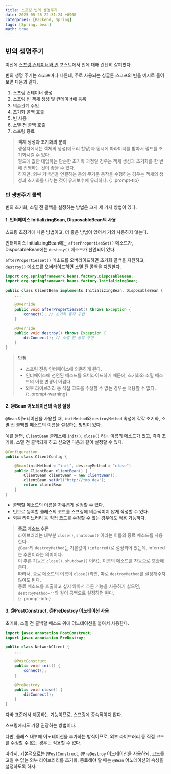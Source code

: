 ```yaml
---
title: 스프링 빈의 생명주기
date: 2025-05-28 22:31:24 +0900
categories: [Backend, Spring]
tags: [Spring, bean]
math: true
---
```


## **빈의 생명주기**
이전에 [스프링 컨테이너와 빈](/posts/spring-container) 포스트에서 빈에 대해 간단히 살펴봤다.  

빈의 생명 주기는 스코프마다 다른데, 주로 사용되는 싱글톤 스코프의 빈을 예시로 들어보면 다음과 같다.  

1) 스프링 컨테이너 생성  
2) 스프링 빈 객체 생성 및 컨테이너에 등록  
3) 의존관계 주입  
4) 초기화 콜백 호출  
5) 빈 사용  
6) 소멸 전 콜백 호출  
7) 스프링 종료  

> **객체 생성과 초기화의 분리**  
> 생성자에서는 객체의 생성(메모리 할당)과 동시에 파라미터를 받아서 필드를 초기화시킬 수 있다.  
> 필드에 값만 대입하는 단순한 초기화 과정일 경우는 객체 생성과 초기화를 한 번에 진행하는 것이 좋을 수 있다.  
> 하지만, 외부 커넥션을 연결하는 등의 무거운 동작을 수행하는 경우는 객체의 생성과 초기화를 나누는 것이 유지보수에 유리하다.
{: .prompt-tip}

### **빈 생명주기 콜백**
빈의 초기화, 소멸 전 콜백을 설정하는 방법은 크게 세 가지 방법이 있다.  

#### **1. 인터페이스 InitializingBean, DisposableBean의 사용**
스프링 초창기에 나온 방법이고, 더 좋은 방법이 있어서 거의 사용하지 않는다.  

인터페이스 InitializingBean에는 `afterPropertiesSet()` 메소드가, DisposableBean에는 `destroy()` 메소드가 선언되어 있다.  

`afterPropertiesSet()` 메소드를 오버라이드하면 초기화 콜백을 지원하고, `destroy()` 메소드를 오버라이드하면 소멸 전 콜백을 지원한다.  

```java
import org.springframework.beans.factory.DisposableBean;
import org.springframework.beans.factory.InitializingBean;

public class ClientBean implements InitializingBean, DisposableBean {
    ...

    @Override
    public void afterPropertiesSet() throws Exception {
        connect(); // 초기화 동작 구현
    }
    
    @Override
    public void destroy() throws Exception {
        disConnect(); // 소멸 전 동작 구현
    }
}
```

> **단점**  
> - 스프링 전용 인터페이스에 의존하게 된다.  
> - 인터페이스에 선언된 메소드를 오버라이드하기 때문에, 초기화와 소멸 메소드의 이름 변경이 어렵다.  
> - 외부 라이브러리 등 직접 코드를 수정할 수 없는 경우는 적용할 수 없다.  
{: .prompt-warning}

#### **2. @Bean 어노테이션의 속성 설정**
`@Bean` 어노테이션을 사용할 때, `initMethod`와 `destroyMethod` 속성에 각각 초기화, 소멸 전 콜백할 메소드의 이름을 설정하는 방법이 있다.

예를 들면, `ClientBean` 클래스에 `init()`, `close()` 라는 이름의 메소드가 있고, 각각 초기화, 소멸 전 콜백되게 하고 싶으면 다음과 같이 설정할 수 있다.  

```java
@Configuration
public class ClientConfig {

    @Bean(initMethod = "init", destroyMethod = "close")
    public ClientBean clientBean() {
        ClientBean clientBean = new ClientBean();
        clientBean.setUrl("http://tmp.dev");
        return clientBean
    }
}
```

- 콜백할 메소드의 이름을 자유롭게 설정할 수 있다.  
- 빈으로 등록할 클래스의 코드를 스프링에 의존적이지 않게 작성할 수 있다.  
- 외부 라이브러리 등 직접 코드를 수정할 수 없는 경우에도 적용 가능하다.  

> **종료 메소드 추론**  
> 라이브러리는 대부분 `close()`, `shutdown()` 이라는 이름의 종료 메소드를 사용한다.  
> `@Bean`의 `destroyMethod`는 기본값이 `(inferred)`로 설정되어 있는데, inferred는 추론이라는 의미이다.  
> 이 추론 기능은 `close()`, `shutdown()` 이라는 이름의 메소드를 자동으로 호출해준다.  
> 따라서, 종료 메소드의 이름이 `close()`라면, 따로 `destroyMethod`를 설정해주지 않아도 된다.  
> 종료 메소드를 호출하고 싶지 않아서 추론 기능을 사용하기 싫으면, `destroyMethod=""`와 같이 공백으로 설정하면 된다.  
{: .prompt-info}

#### **3. @PostConstruct, @PreDestroy 어노테이션 사용**

초기화, 소멸 전 콜백할 메소드 위에 어노테이션을 붙여서 사용한다.  

```java
import javax.annotation.PostConstruct;
import javax.annotation.PreDestroy;

public class NetworkClient {
    ...
    
    @PostConstruct
    public void init() {
        connect();
    }
    
    @PreDestroy
    public void close() {
        disConnect();
    }
}
```

자바 표준에서 제공하는 기능이므로, 스프링에 종속적이지 않다.  

스프링에서도 가장 권장하는 방법이다.

다만, 클래스 내부에 어노테이션을 추가하는 방식이므로, 외부 라이브러리 등 직접 코드를 수정할 수 없는 경우는 적용할 수 없다.  

따라서, 기본적으로는 `@PostConstruct`, `@PreDestroy` 어노테이션을 사용하되, 코드를 고칠 수 없는 외부 라이브러리를 초기화, 종료해야 할 때는 `@Bean` 어노테이션의 속성을 설정하도록 하자.
